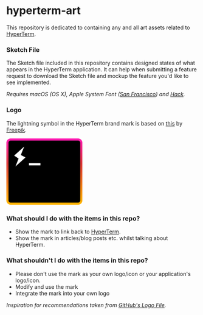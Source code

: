 # hyperterm-art

This repository is dedicated to containing any and all art assets related to [HyperTerm](https://github.com/zeit/hyperterm).

### Sketch File

The Sketch file included in this repository contains designed states of what appears in the HyperTerm application. It can help when submitting a feature request to download the Sketch file and mockup the feature you'd like to see implemented.

_Requires macOS (OS X), Apple System Font ([San Francisco](https://developer.apple.com/fonts/)) and [Hack](http://sourcefoundry.org/hack/)._

### Logo

The lightning symbol in the HyperTerm brand mark is based on
[this](http://www.flaticon.com/free-icon/lightning-symbol_74595) by [Freepik](http://www.freepik.com/).

<img src="/branding/Hyperterm-Mark-Large.png" width="200">

### What should I do with the items in this repo?

- Show the mark to link back to [HyperTerm](https://github.com/zeit/hyperterm).
- Show the mark in articles/blog posts etc. whilst talking about HyperTerm.

### What shouldn't I do with the items in this repo?

- Please don't use the mark as your own logo/icon or your application's logo/icon.
- Modify and use the mark
- Integrate the mark into your own logo

_Inspiration for recommendations taken from [GitHub's Logo File](https://github.com/logos)._
